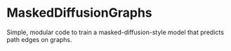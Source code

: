# MaskedDiffusionGraphs
Simple, modular code to train a masked-diffusion-style model that predicts path edges on graphs.
